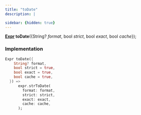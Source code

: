 ```yaml
---
title: "toDate"
description: |

sidebar: {hidden: true}
---
```

<span class="dart-code"><strong>[Expr] toDate</strong>({<span class="nobr">String? <i>format</i></span>, <span class="nobr">bool <i>strict</i></span>, <span class="nobr">bool <i>exact</i></span>, <span class="nobr">bool <i>cache</i></span>});</span>


### Implementation
```dart
Expr toDate({
    String? format,
    bool strict = true,
    bool exact = true,
    bool cache = true,
  }) =>
      expr.strToDate(
        format: format,
        strict: strict,
        exact: exact,
        cache: cache,
      );
```

[Expr]: /reference/classes/expr